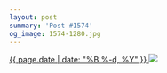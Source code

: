 ```yaml
---
layout: post
summary: 'Post #1574'
og_image: 1574-1280.jpg
---
```


<p>
 <time>
  <a href="/1574">
   {{ page.date | date: "%B %-d, %Y" }}
  </a>
 </time>
 <a href="/1574">
  <img data-taken="1/8/2022" sizes="(min-width: 700px) 50vw, calc(100vw - 2rem)" src="{{ site.assets_url }}/1574-640.jpg" srcset="{{ site.assets_url }}/1574-320.jpg 320w, {{ site.assets_url }}/1574-640.jpg 640w, {{ site.assets_url }}/1574-960.jpg 960w, {{ site.assets_url }}/1574-1280.jpg 1280w"/>
 </a>
</p>
